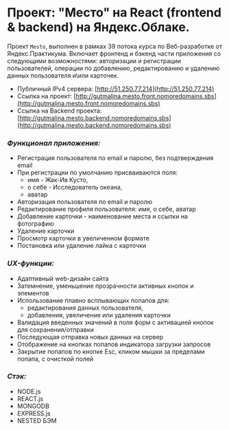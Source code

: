 # Проект: "Место" на React (frontend & backend) на Яндекс.Облаке.

Проект `Mesto`, выполнен в рамках 39 потока курса по Веб-разработке от Яндекс.Практикума. 
Включает фронтенд и бэкенд части приложения со следующими возможностями: авторизации и регистрации пользователей, операции по добавлению, редактированию и удалению данных пользователя и\или карточек.

* Публичный IPv4 сервера: [http://51.250.77.214](http://51.250.77.214)
* Ссылка на проект: [http://gutmalina.mesto.front.nomoredomains.sbs](http://gutmalina.mesto.front.nomoredomains.sbs)
* Ссылка на Backend проекта: [http://gutmalina.mesto.backend.nomoredomains.sbs](http://gutmalina.mesto.backend.nomoredomains.sbs)

### ***Функционал приложения:***
* Регистрация пользователя по email и паролю, без подтверждения email
* При регистрации по умолчанию присваиваются поля: 
    * имя - Жак-Ив Кусто, 
    * о себе - Исследователь океана, 
    * аватар
* Авторизация пользователя по email и паролю
* Редактирование профиля пользователя: имя, о себе, аватар
* Добавление карточки - наименование места и ссылки на фотографию
* Удаление карточки
* Просмотр карточки в увеличенном формате
* Постановка или удаление лайка с карточки

### ***UX-функции:***
* Адаптивный web-дизайн сайта
* Затемнение, уменьшение прозрачности активных кнопок и элементов
* Использование плавно всплывающих попапов для:
    * редактирования данных пользователя, 
    * добавления, увеличение или удаления карточки
* Валидация введенных значений в поля форм с активацией кнопок для сохранения/отправки
* Последующая отправка новых данных на сервер
* Отображение на кнопках попапов индикатора загрузки запросов
* Закрытие попапов по кнопке Esc, кликом мышки за пределами попапа, с очисткой полей

### ***Стэк:***
* NODE.js
* REACT.js
* MONGODB
* EXPRESS.js
* NESTED БЭМ
